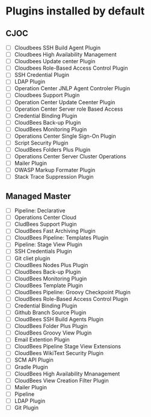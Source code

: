 # Plugins installed by default

## CJOC

- [ ] Cloudbees SSH Build Agent Plugin
- [ ] Cloudbees High Availability Management
- [ ] Cloudbees Update center Plugin
- [ ] Cloudbees Role-Based Access Control Plugin
- [ ] SSH Credential Plugin
- [ ] LDAP Plugin
- [ ] Operation Center JNLP Agent Controler Plugin
- [ ] Cloudbees Support Plugin
- [ ] Operation Center Update Ceenter Plugin
- [ ] Operation Center Server role Based Access
- [ ] Credential Binding Plugin 
- [ ] CloudBees Back-up Plugin
- [ ] CloudBees Monitoring Plugin
- [ ] Operations Center Single Sign-On Plugin
- [ ] Script Security Plugin
- [ ] CloudBees Folders Plus Plugin
- [ ] Operations Center Server Cluster Operations
- [ ] Mailer Plugin
- [ ] OWASP Markup Formater Plugin
- [ ] Stack Trace Suppression Plugin

## Managed Master

- [ ] Pipeline: Declarative
- [ ] Operations Center Cloud
- [ ] CludBees Support Plugin
- [ ] CloudBees Fast Archiving Plugin
- [ ] CloudBees Pipeline: Templates Plugin
- [ ] Pipeline: Stage View Plugin
- [ ] SSH Credentials Plugin
- [ ] Git cliet plugin
- [ ] CloudBees Nodes Plus Plugin
- [ ] CloudBees Back-up Plugin
- [ ] CloudBees Monitoring Plugin
- [ ] CloudBees Template Plugin
- [ ] CloudBees Pipeline: Groovy Checkpoint Plugin
- [ ] CloudBees Role-Based Access Control Plugin
- [ ] Credential Binding Plugin
- [ ] Github Branch Source Plugin
- [ ] CloudBees SSH Build Agents Plugin
- [ ] CloudBees Folder Plus Plugin
- [ ] CloudBees Groovy View Plugin
- [ ] Email Extention Plugin
- [ ] CloudBees Pipeline Stage View Extensions
- [ ] CloudBees WikiText Security Plugin
- [ ] SCM API Plugin
- [ ] Gradle Plugin
- [ ] CloudBees High Availability Mnanagement
- [ ] CloudBees View Creation Filter Plugin
- [ ] Mailer Plugin
- [ ] Pipeline
- [ ] LDAP Plugin
- [ ] Git Plugin
